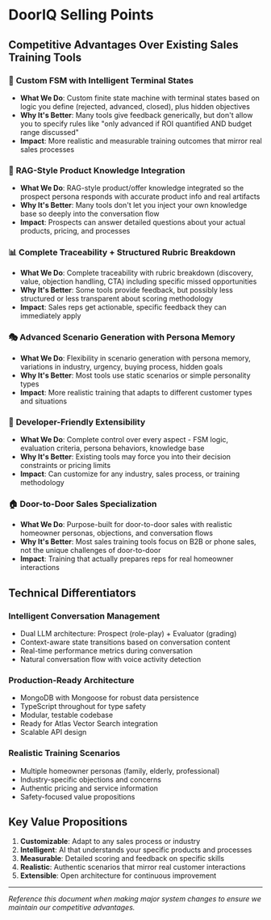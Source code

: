 # DoorIQ Selling Points

## Competitive Advantages Over Existing Sales Training Tools

### 🎯 **Custom FSM with Intelligent Terminal States**
- **What We Do**: Custom finite state machine with terminal states based on logic you define (rejected, advanced, closed), plus hidden objectives
- **Why It's Better**: Many tools give feedback generically, but don't allow you to specify rules like "only advanced if ROI quantified AND budget range discussed"
- **Impact**: More realistic and measurable training outcomes that mirror real sales processes

### 🧠 **RAG-Style Product Knowledge Integration**
- **What We Do**: RAG-style product/offer knowledge integrated so the prospect persona responds with accurate product info and real artifacts
- **Why It's Better**: Many tools don't let you inject your own knowledge base so deeply into the conversation flow
- **Impact**: Prospects can answer detailed questions about your actual products, pricing, and processes

### 📊 **Complete Traceability + Structured Rubric Breakdown**
- **What We Do**: Complete traceability with rubric breakdown (discovery, value, objection handling, CTA) including specific missed opportunities
- **Why It's Better**: Some tools provide feedback, but possibly less structured or less transparent about scoring methodology
- **Impact**: Sales reps get actionable, specific feedback they can immediately apply

### 🎭 **Advanced Scenario Generation with Persona Memory**
- **What We Do**: Flexibility in scenario generation with persona memory, variations in industry, urgency, buying process, hidden goals
- **Why It's Better**: Most tools use static scenarios or simple personality types
- **Impact**: More realistic training that adapts to different customer types and situations

### 🔧 **Developer-Friendly Extensibility**
- **What We Do**: Complete control over every aspect - FSM logic, evaluation criteria, persona behaviors, knowledge base
- **Why It's Better**: Existing tools may force you into their decision constraints or pricing limits
- **Impact**: Can customize for any industry, sales process, or training methodology

### 🏠 **Door-to-Door Sales Specialization**
- **What We Do**: Purpose-built for door-to-door sales with realistic homeowner personas, objections, and conversation flows
- **Why It's Better**: Most sales training tools focus on B2B or phone sales, not the unique challenges of door-to-door
- **Impact**: Training that actually prepares reps for real homeowner interactions

## Technical Differentiators

### **Intelligent Conversation Management**
- Dual LLM architecture: Prospect (role-play) + Evaluator (grading)
- Context-aware state transitions based on conversation content
- Real-time performance metrics during conversation
- Natural conversation flow with voice activity detection

### **Production-Ready Architecture**
- MongoDB with Mongoose for robust data persistence
- TypeScript throughout for type safety
- Modular, testable codebase
- Ready for Atlas Vector Search integration
- Scalable API design

### **Realistic Training Scenarios**
- Multiple homeowner personas (family, elderly, professional)
- Industry-specific objections and concerns
- Authentic pricing and service information
- Safety-focused value propositions

## Key Value Propositions

1. **Customizable**: Adapt to any sales process or industry
2. **Intelligent**: AI that understands your specific products and processes
3. **Measurable**: Detailed scoring and feedback on specific skills
4. **Realistic**: Authentic scenarios that mirror real customer interactions
5. **Extensible**: Open architecture for continuous improvement

---

*Reference this document when making major system changes to ensure we maintain our competitive advantages.*
